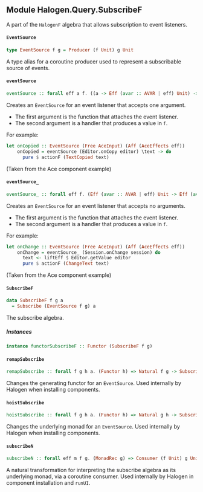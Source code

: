 ## Module Halogen.Query.SubscribeF

A part of the `HalogenF` algebra that allows subscription to event
listeners.

#### `EventSource`

``` purescript
type EventSource f g = Producer (f Unit) g Unit
```

A type alias for a coroutine producer used to represent a subscribable
source of events.

#### `eventSource`

``` purescript
eventSource :: forall eff a f. ((a -> Eff (avar :: AVAR | eff) Unit) -> Eff (avar :: AVAR | eff) Unit) -> (a -> Eff (avar :: AVAR | eff) (f Unit)) -> EventSource f (Aff (avar :: AVAR | eff))
```

Creates an `EventSource` for an event listener that accepts one argument.

- The first argument is the function that attaches the event listener.
- The second argument is a handler that produces a value in `f`.

For example:

``` purescript
let onCopied :: EventSource (Free AceInput) (Aff (AceEffects eff))
    onCopied = eventSource (Editor.onCopy editor) \text -> do
      pure $ actionF (TextCopied text)
```
(Taken from the Ace component example)

#### `eventSource_`

``` purescript
eventSource_ :: forall eff f. (Eff (avar :: AVAR | eff) Unit -> Eff (avar :: AVAR | eff) Unit) -> Eff (avar :: AVAR | eff) (f Unit) -> EventSource f (Aff (avar :: AVAR | eff))
```

Creates an `EventSource` for an event listener that accepts no arguments.

- The first argument is the function that attaches the event listener.
- The second argument is a handler that produces a value in `f`.

For example:

``` purescript
let onChange :: EventSource (Free AceInput) (Aff (AceEffects eff))
    onChange = eventSource_ (Session.onChange session) do
      text <- liftEff $ Editor.getValue editor
      pure $ actionF (ChangeText text)
```
(Taken from the Ace component example)

#### `SubscribeF`

``` purescript
data SubscribeF f g a
  = Subscribe (EventSource f g) a
```

The subscribe algebra.

##### Instances
``` purescript
instance functorSubscribeF :: Functor (SubscribeF f g)
```

#### `remapSubscribe`

``` purescript
remapSubscribe :: forall f g h a. (Functor h) => Natural f g -> SubscribeF f h a -> SubscribeF g h a
```

Changes the generating functor for an `EventSource`. Used internally by
Halogen when installing components.

#### `hoistSubscribe`

``` purescript
hoistSubscribe :: forall f g h a. (Functor h) => Natural g h -> SubscribeF f g a -> SubscribeF f h a
```

Changes the underlying monad for an `EventSource`. Used internally by
Halogen when installing components.

#### `subscribeN`

``` purescript
subscribeN :: forall eff m f g. (MonadRec g) => Consumer (f Unit) g Unit -> Natural (SubscribeF f g) g
```

A natural transformation for interpreting the subscribe algebra as its
underlying monad, via a coroutine consumer. Used internally by Halogen in
component installation and `runUI`.



